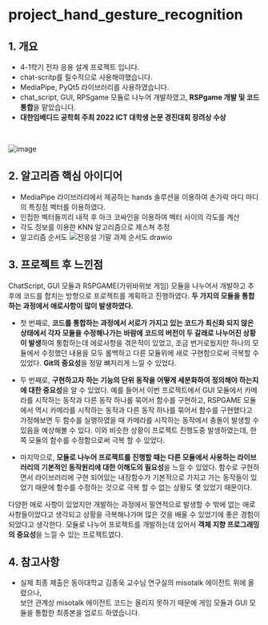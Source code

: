 # project_hand_gesture_recognition
 ## 1. 개요
- 4-1학기 전자 응용 설계 프로젝트 입니다.
- chat-scritp를 필수적으로 사용해야했습니다.
- MediaPipe, PyQt5 라이브러리를 사용하였습니다.
- chat_script, GUI, RPSgame 모듈로 나누어 개발하였고, **RSPgame 개발 및 코드 통합**을 맡았습니다.
- **대한임베디드 공학회 주최 2022 ICT 대학생 논문 경진대회 장려상 수상**

<br>

![image](https://user-images.githubusercontent.com/81195316/173036677-fc3d0451-9a51-4ba6-bf22-96d8f51874d8.png)




 ## 2. 알고리즘 핵심 아이디어
- MediaPipe 라이브러리에서 제공하는 hands 솔루션을 이용하여 손가락 마디 마디의 특징점 벡터를 이용하였다.
- 인접한 벡터들끼리 내적 후 아크 코싸인을 이용하여 벡터 사이의 각도를 계산
- 각도 정보를 이용한 KNN 알고리즘으로 제스쳐 추정
- 알고리즘 순서도
![전응설 기말 과제 순서도 drawio](https://user-images.githubusercontent.com/81195316/173036561-ee90ac2d-72e1-48f2-a77e-1376028bffcf.png)

## 3. 프로젝트 후 느낀점
ChatScript, GUI 모듈과 RSPGAME(가위바위보 게임) 모듈을 나누어서 개발하고 추후에 코드를 합치는 방향으로 프로젝트를 계획하고 진행하였다. **두 가지의 모듈을 통합하는 과정에서 애로사항이 많이 발생하였다.**

- 첫 번째로, **코드를 통합하는 과정에서 서로가 가지고 있는 코드가 최신화 되지 않은 상태에서 각자 모듈을 수정해나가는 바람에 코드의 버전이 두 갈래로 나누어진 상황이 발생**하여 통합하는데 에로사항을 겪은적이 있었고, 조금 번거로웠지만 하나의 모듈에서 수정했던 내용을 모두 롤백하고 다른 모듈위에 새로 구현함으로써 극복할 수 있었다. **Git의 중요성**을 정말 뼈저리게 느낄 수 있었다.

- 두 번째로, **구현하고자 하는 기능의 단위 동작을 어떻게 세분화하여 정의해야 하는지에 대한 중요성**을 알 수 있었다. 예를 들어서 이번 프로젝트에서 GUI 모듈에서 카메라를 시작하는 동작과 다른 동작 하나를 묶어서 함수를 구현하고, RSPGAME 모듈에서 역시 카메라를 시작하는 동작과 다른 동작 하나를 묶어서 함수를 구현했다고 가정해보면 두 함수를 실행하였을 때 카메라를 시작하는 동작에서 충돌이 발생할 수 있음을 예상해볼 수 있다. 이와 비슷한 상황이 프로젝트 진행도중 발생하였는데, 한 쪽 모듈의 함수를 수정함으로써 극복 할 수 있었다.

- 마지막으로, **모듈로 나누어 프로젝트를 진행할 때는 다른 모듈에서 사용하는 라이브러리의 기본적인 동작원리에 대한 이해도의 필요성**을 느낄 수 있었다. 함수로 구현하면서 라이브러리에 구현 되어있는 내장함수가 기본적으로 가지고 가는 동작들이 있었기 때문에 함수를 수정하는 것으로 극복 할 수 없는 상황도 몇 있었기 때문이다.

다양한 애로 사항이 있었지만 개발하는 과정에서 필연적으로 발생할 수 밖에 없는 애로 사항들이었다고 생각되고 상황을 극복해나가며 많은 것을 배울 수 있었기에 좋은 경험이 되었다고 생각한다. 모듈로 나누어 프로젝트를 개발하는데 있어서 **객체 지향 프로그래밍의 중요성**을 느낄 수 있는 프로젝트였다.

## 4. 참고사항
- 실제 최종 제출은 동아대학교 김종욱 교수님 연구실의 misotalk 에이전트 위에 올렸으나,<br>
 보안 관계상 misotalk 에이전트 코드는 올리지 못하기 때문에 게임 모듈과 GUI 모듈을 통합한 최종본을 업로드 하였습니다.

